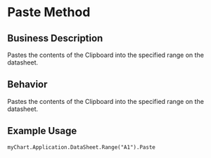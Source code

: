 # Paste Method

## Business Description
Pastes the contents of the Clipboard into the specified range on the datasheet.

## Behavior
Pastes the contents of the Clipboard into the specified range on the datasheet.

## Example Usage
```vba
myChart.Application.DataSheet.Range("A1").Paste
```